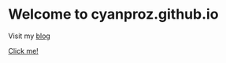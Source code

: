 # Welcome to cyanproz.github.io
Visit my [blog](https://cyanproz.blogspot.com)

[Click me!]("https://www.youtube.com/watch?v=dQw4w9WgXcQ")
